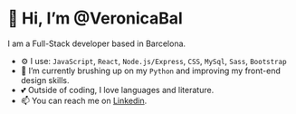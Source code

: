 # 👋 Hi, I’m @VeronicaBal
I am a Full-Stack developer based in Barcelona. 

- ⚙️ I use: `JavaScript`, `React`, `Node.js/Express`, `CSS`, `MySql`, `Sass`, `Bootstrap`
- 🌱 I’m currently brushing up on my `Python` and improving my front-end design skills.
- 💕 Outside of coding, I love languages and literature.
- 📫 You can reach me on [Linkedin](https://www.linkedin.com/in/veronica-baldin/).

<!---
VeronicaBal/VeronicaBal is a ✨ special ✨ repository because its `README.md` (this file) appears on your GitHub profile.
You can click the Preview link to take a look at your changes.
--->

